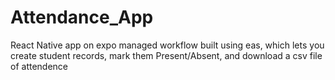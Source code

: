# Attendance_App
React Native app on expo managed workflow built using eas, which lets you create student records, mark them Present/Absent, and download a csv file of attendence

